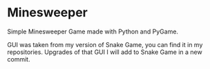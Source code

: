 # Minesweeper

Simple Minesweeper Game made with Python and PyGame.

GUI was taken from my version of Snake Game, you can find it in my repositories. Upgrades of that GUI I will add to Snake Game in a new commit.
